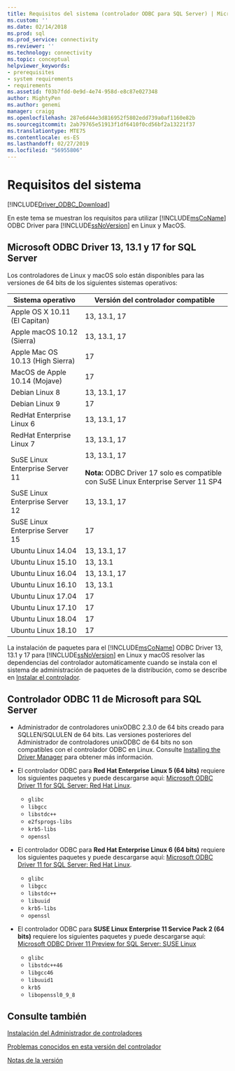 ```yaml
---
title: Requisitos del sistema (controlador ODBC para SQL Server) | Microsoft Docs
ms.custom: ''
ms.date: 02/14/2018
ms.prod: sql
ms.prod_service: connectivity
ms.reviewer: ''
ms.technology: connectivity
ms.topic: conceptual
helpviewer_keywords:
- prerequisites
- system requirements
- requirements
ms.assetid: f03b7fdd-0e9d-4e74-958d-e8c87e027348
author: MightyPen
ms.author: genemi
manager: craigg
ms.openlocfilehash: 287e6d44e3d816952f5802edd739a0af1160e82b
ms.sourcegitcommit: 2ab79765e51913f1df6410f0cd56bf2a13221f37
ms.translationtype: MTE75
ms.contentlocale: es-ES
ms.lasthandoff: 02/27/2019
ms.locfileid: "56955806"
---
```

# <a name="system-requirements"></a>Requisitos del sistema
[!INCLUDE[Driver_ODBC_Download](../../../includes/driver_odbc_download.md)]

En este tema se muestran los requisitos para utilizar [!INCLUDE[msCoName](../../../includes/msconame_md.md)] ODBC Driver para [!INCLUDE[ssNoVersion](../../../includes/ssnoversion-md.md)] en Linux y MacOS.


## <a name="microsoft-odbc-driver-13-131-and-17-for-sql-server"></a>Microsoft ODBC Driver 13, 13.1 y 17 for SQL Server

Los controladores de Linux y macOS solo están disponibles para las versiones de 64 bits de los siguientes sistemas operativos:

|Sistema operativo|Versión del controlador compatible|
|------------------------------------|--------------------------------|
|Apple OS X 10.11 (El Capitan)|13, 13.1, 17|
|Apple macOS 10.12 (Sierra)|13, 13.1, 17|
|Apple Mac OS 10.13 (High Sierra)|17| 
|MacOS de Apple 10.14 (Mojave)|17| 
|Debian Linux 8|13, 13.1, 17|
|Debian Linux 9|17|
|RedHat Enterprise Linux 6|13, 13.1, 17|
|RedHat Enterprise Linux 7|13, 13.1, 17|
|SuSE Linux Enterprise Server 11|13, 13.1, 17 <br /><br /> **Nota:** ODBC Driver 17 solo es compatible con SuSE Linux Enterprise Server 11 SP4|
|SuSE Linux Enterprise Server 12|13, 13.1, 17|
|SuSE Linux Enterprise Server 15|17|
|Ubuntu Linux 14.04|13, 13.1, 17|
|Ubuntu Linux 15.10|13, 13.1|
|Ubuntu Linux 16.04|13, 13.1, 17|
|Ubuntu Linux 16.10|13, 13.1|
|Ubuntu Linux 17.04|17| 
|Ubuntu Linux 17.10|17|
|Ubuntu Linux 18.04|17| 
|Ubuntu Linux 18.10|17| 

La instalación de paquetes para el [!INCLUDE[msCoName](../../../includes/msconame_md.md)] ODBC Driver 13, 13.1 y 17 para [!INCLUDE[ssNoVersion](../../../includes/ssnoversion-md.md)] en Linux y macOS resolver las dependencias del controlador automáticamente cuando se instala con el sistema de administración de paquetes de la distribución, como se describe en [ Instalar el controlador](../../../connect/odbc/linux-mac/installing-the-microsoft-odbc-driver-for-sql-server.md).

## <a name="microsoft-odbc-driver-11-for-sql-server"></a>Controlador ODBC 11 de Microsoft para SQL Server  
  
-   Administrador de controladores unixODBC 2.3.0 de 64 bits creado para SQLLEN/SQLULEN de 64 bits. Las versiones posteriores del Administrador de controladores unixODBC de 64 bits no son compatibles con el controlador ODBC en Linux. Consulte [Installing the Driver Manager](../../../connect/odbc/linux-mac/installing-the-driver-manager.md) para obtener más información.  
  
-   El controlador ODBC para **Red Hat Enterprise Linux 5 (64 bits)** requiere los siguientes paquetes y puede descargarse aquí: [Microsoft ODBC Driver 11 for SQL Server: Red Hat Linux](https://go.microsoft.com/fwlink/?LinkId=267321).  
    -   `glibc`  
    -   `libgcc`  
    -   `libstdc++`  
    -   `e2fsprogs-libs`  
    -   `krb5-libs`  
    -   `openssl`  
  
-   El controlador ODBC para **Red Hat Enterprise Linux 6 (64 bits)** requiere los siguientes paquetes y puede descargarse aquí: [Microsoft ODBC Driver 11 for SQL Server: Red Hat Linux](https://go.microsoft.com/fwlink/?LinkId=267321).  
    -   `glibc`  
    -   `libgcc`  
    -   `libstdc++`  
    -   `libuuid`  
    -   `krb5-libs`  
    -   `openssl`  
  
-   El controlador ODBC para **SUSE Linux Enterprise 11 Service Pack 2 (64 bits)** requiere los siguientes paquetes y puede descargarse aquí: [Microsoft ODBC Driver 11 Preview for SQL Server: SUSE Linux](https://go.microsoft.com/fwlink/?LinkId=264916)  
    -   `glibc`  
    -   `libstdc++46`  
    -   `libgcc46`  
    -   `libuuid1`  
    -   `krb5`  
    -   `libopenssl0_9_8`  
  
## <a name="see-also"></a>Consulte también
[Instalación del Administrador de controladores](../../../connect/odbc/linux-mac/installing-the-driver-manager.md)

[Problemas conocidos en esta versión del controlador](../../../connect/odbc/linux-mac/known-issues-in-this-version-of-the-driver.md)  

[Notas de la versión](../../../connect/odbc/linux-mac/release-notes.md)  
